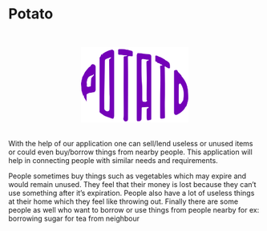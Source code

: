 # Potato
<br>
<p align="center"><img src="https://github.com/lio2011/Potato/blob/main/app/assets/logoDark.png" height=150px></p>
<br>
With the help of our application one can sell/lend useless or unused items or could even buy/borrow things from nearby people. This application will help in connecting people with similar needs and requirements.


People sometimes buy things such as vegetables which may expire and would remain unused. They feel that their money is lost because they can’t use something after it’s expiration. People also have a lot of useless things at their home which they feel like throwing out. Finally there are some people as well who want to borrow or use things from people nearby for ex: borrowing sugar for tea from neighbour
